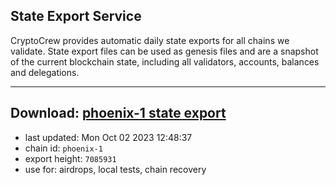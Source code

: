## State Export Service
CryptoCrew provides automatic daily state exports for all chains we validate. State export files can be used as genesis files and are a snapshot of the current blockchain state, including all validators, accounts, balances and delegations.

---
**Download: [phoenix-1 state export](https://dl.ccvalidators.com/SERVICE/terra2/phoenix-1_export_7085931.json)**
---

- last updated: Mon Oct 02 2023 12:48:37
- chain id: `phoenix-1`
- export height: `7085931`
- use for: airdrops, local tests, chain recovery
